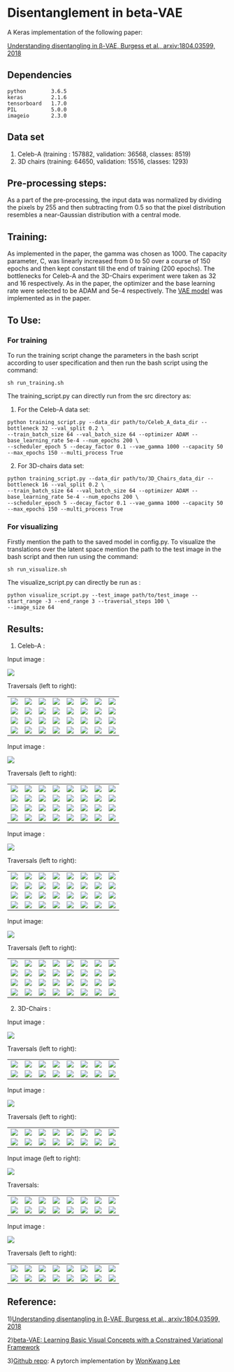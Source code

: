# Disentanglement in beta-VAE

A Keras implementation of the following paper:
 
[Understanding disentangling in β-VAE, Burgess et al., arxiv:1804.03599, 2018](https://arxiv.org/abs/1804.03599)

## Dependencies
 ```
python        3.6.5
keras         2.1.6
tensorboard   1.7.0
PIL           5.0.0
imageio       2.3.0
```
## Data set
1) Celeb-A (training : 157882, validation: 36568, classes: 8519)
2) 3D chairs (training: 64650, validation: 15516, classes: 1293)

## Pre-processing steps:
As a part of the pre-processing, the input data
was normalized by dividing the pixels by 255 and then subtracting from 0.5 so that the pixel distribution resembles a
near-Gaussian distribution with a central mode.

## Training:
As implemented in the paper, the gamma was chosen as 1000. The capacity parameter, C, was linearly increased from 0 to
50 over a course of 150 epochs and then kept constant till the end of training (200 epochs). The bottlenecks for Celeb-A and 
the 3D-Chairs experiment were taken as 32 and 16 respectively. As in the paper, the optimizer and the base learning rate 
were selected to be ADAM and 5e-4 respectively. The [VAE model](src/architectures/deepmind_enc_model.pdf) was implemented as in the paper. 
 
## To Use:
### For training
To run the training script change the parameters in the bash script according to user specification and then 
run the bash script using the command:
```
sh run_training.sh 
```
The training_script.py can directly run from the src directory as:

1) For the Celeb-A data set:
```
python training_script.py --data_dir path/to/Celeb_A_data_dir --bottleneck 32 --val_split 0.2 \
--train_batch_size 64 --val_batch_size 64 --optimizer ADAM --base_learning_rate 5e-4 --num_epochs 200 \
--scheduler_epoch 5 --decay_factor 0.1 --vae_gamma 1000 --capacity 50 --max_epochs 150 --multi_process True
```
2) For 3D-chairs data set:

```
python training_script.py --data_dir path/to/3D_Chairs_data_dir --bottleneck 16 --val_split 0.2 \
--train_batch_size 64 --val_batch_size 64 --optimizer ADAM --base_learning_rate 5e-4 --num_epochs 200 \
--scheduler_epoch 5 --decay_factor 0.1 --vae_gamma 1000 --capacity 50 --max_epochs 150 --multi_process True
```
### For visualizing 
Firstly mention the path to the saved model in config.py. To visualize the translations over the latent space 
mention the path to the test image in the bash script and then run using the command:

```
sh run_visualize.sh
```
The visualize_script.py can directly be run as :

```
python visualize_script.py --test_image path/to/test_image --start_range -3 --end_range 3 --traversal_steps 100 \
--image_size 64
```

## Results:

1) Celeb-A :

Input image : 

![](test_images/Celeb_A/celeba_test_1.jpg)

Traversals (left to right):

| | | | | | | | |
|:-------------------------:|:-------------------------:|:-------------------------:|:-------------------------:|:-------------------------:|:-------------------------:|:-------------------------:|:-------------------------:|
|![](generated_gifs/celeba_test_1/z_1.gif)|![](generated_gifs/celeba_test_1/z_2.gif)|![](generated_gifs/celeba_test_1/z_3.gif)|![](generated_gifs/celeba_test_1/z_4.gif)|![](generated_gifs/celeba_test_1/z_5.gif)|![](generated_gifs/celeba_test_1/z_6.gif)|![](generated_gifs/celeba_test_1/z_7.gif)|![](generated_gifs/celeba_test_1/z_8.gif)|
|![](generated_gifs/celeba_test_1/z_9.gif)|![](generated_gifs/celeba_test_1/z_10.gif)|![](generated_gifs/celeba_test_1/z_11.gif)|![](generated_gifs/celeba_test_1/z_12.gif)|![](generated_gifs/celeba_test_1/z_13.gif)|![](generated_gifs/celeba_test_1/z_14.gif)|![](generated_gifs/celeba_test_1/z_15.gif)|![](generated_gifs/celeba_test_1/z_16.gif)|
|![](generated_gifs/celeba_test_1/z_17.gif)|![](generated_gifs/celeba_test_1/z_18.gif)|![](generated_gifs/celeba_test_1/z_19.gif)|![](generated_gifs/celeba_test_1/z_20.gif)|![](generated_gifs/celeba_test_1/z_21.gif)|![](generated_gifs/celeba_test_1/z_22.gif)|![](generated_gifs/celeba_test_1/z_23.gif)|![](generated_gifs/celeba_test_1/z_24.gif)|
|![](generated_gifs/celeba_test_1/z_25.gif)|![](generated_gifs/celeba_test_1/z_26.gif)|![](generated_gifs/celeba_test_1/z_27.gif)|![](generated_gifs/celeba_test_1/z_28.gif)|![](generated_gifs/celeba_test_1/z_29.gif)|![](generated_gifs/celeba_test_1/z_30.gif)|![](generated_gifs/celeba_test_1/z_31.gif)|![](generated_gifs/celeba_test_1/z_32.gif)|

Input image : 

![](test_images/Celeb_A/celeba_test_2.jpg)

Traversals (left to right):

| | | | | | | | |
|:-------------------------:|:-------------------------:|:-------------------------:|:-------------------------:|:-------------------------:|:-------------------------:|:-------------------------:|:-------------------------:|
|![](generated_gifs/celeba_test_2/z_1.gif)|![](generated_gifs/celeba_test_2/z_2.gif)|![](generated_gifs/celeba_test_2/z_3.gif)|![](generated_gifs/celeba_test_2/z_4.gif)|![](generated_gifs/celeba_test_2/z_5.gif)|![](generated_gifs/celeba_test_2/z_6.gif)|![](generated_gifs/celeba_test_2/z_7.gif)|![](generated_gifs/celeba_test_2/z_8.gif)|
|![](generated_gifs/celeba_test_2/z_9.gif)|![](generated_gifs/celeba_test_2/z_10.gif)|![](generated_gifs/celeba_test_2/z_11.gif)|![](generated_gifs/celeba_test_2/z_12.gif)|![](generated_gifs/celeba_test_2/z_13.gif)|![](generated_gifs/celeba_test_2/z_12.gif)|![](generated_gifs/celeba_test_2/z_15.gif)|![](generated_gifs/celeba_test_2/z_16.gif)|
|![](generated_gifs/celeba_test_2/z_17.gif)|![](generated_gifs/celeba_test_2/z_18.gif)|![](generated_gifs/celeba_test_2/z_18.gif)|![](generated_gifs/celeba_test_2/z_20.gif)|![](generated_gifs/celeba_test_2/z_21.gif)|![](generated_gifs/celeba_test_2/z_22.gif)|![](generated_gifs/celeba_test_2/z_23.gif)|![](generated_gifs/celeba_test_2/z_24.gif)|
|![](generated_gifs/celeba_test_2/z_25.gif)|![](generated_gifs/celeba_test_2/z_26.gif)|![](generated_gifs/celeba_test_2/z_27.gif)|![](generated_gifs/celeba_test_2/z_28.gif)|![](generated_gifs/celeba_test_2/z_29.gif)|![](generated_gifs/celeba_test_2/z_30.gif)|![](generated_gifs/celeba_test_2/z_31.gif)|![](generated_gifs/celeba_test_2/z_32.gif)|

Input image : 

![](test_images/Celeb_A/celeba_test_3.jpg)

Traversals (left to right):

| | | | | | | | |
|:-------------------------:|:-------------------------:|:-------------------------:|:-------------------------:|:-------------------------:|:-------------------------:|:-------------------------:|:-------------------------:|
|![](generated_gifs/celeba_test_3/z_1.gif)|![](generated_gifs/celeba_test_3/z_2.gif)|![](generated_gifs/celeba_test_3/z_3.gif)|![](generated_gifs/celeba_test_3/z_4.gif)|![](generated_gifs/celeba_test_3/z_5.gif)|![](generated_gifs/celeba_test_3/z_6.gif)|![](generated_gifs/celeba_test_3/z_7.gif)|![](generated_gifs/celeba_test_3/z_8.gif)|
|![](generated_gifs/celeba_test_3/z_9.gif)|![](generated_gifs/celeba_test_3/z_10.gif)|![](generated_gifs/celeba_test_3/z_11.gif)|![](generated_gifs/celeba_test_3/z_12.gif)|![](generated_gifs/celeba_test_3/z_13.gif)|![](generated_gifs/celeba_test_3/z_12.gif)|![](generated_gifs/celeba_test_3/z_15.gif)|![](generated_gifs/celeba_test_3/z_16.gif)|
|![](generated_gifs/celeba_test_3/z_17.gif)|![](generated_gifs/celeba_test_3/z_18.gif)|![](generated_gifs/celeba_test_3/z_18.gif)|![](generated_gifs/celeba_test_3/z_20.gif)|![](generated_gifs/celeba_test_3/z_21.gif)|![](generated_gifs/celeba_test_3/z_22.gif)|![](generated_gifs/celeba_test_3/z_23.gif)|![](generated_gifs/celeba_test_3/z_24.gif)|
|![](generated_gifs/celeba_test_3/z_25.gif)|![](generated_gifs/celeba_test_3/z_26.gif)|![](generated_gifs/celeba_test_3/z_27.gif)|![](generated_gifs/celeba_test_3/z_28.gif)|![](generated_gifs/celeba_test_3/z_29.gif)|![](generated_gifs/celeba_test_3/z_30.gif)|![](generated_gifs/celeba_test_3/z_31.gif)|![](generated_gifs/celeba_test_3/z_32.gif)|

Input image: 

![](test_images/Celeb_A/celeba_test_4.jpg)

Traversals (left to right):

| | | | | | | | |
|:-------------------------:|:-------------------------:|:-------------------------:|:-------------------------:|:-------------------------:|:-------------------------:|:-------------------------:|:-------------------------:|
|![](generated_gifs/celeba_test_4/z_1.gif)|![](generated_gifs/celeba_test_4/z_2.gif)|![](generated_gifs/celeba_test_4/z_3.gif)|![](generated_gifs/celeba_test_4/z_4.gif)|![](generated_gifs/celeba_test_4/z_5.gif)|![](generated_gifs/celeba_test_4/z_6.gif)|![](generated_gifs/celeba_test_4/z_7.gif)|![](generated_gifs/celeba_test_4/z_8.gif)|
|![](generated_gifs/celeba_test_4/z_9.gif)|![](generated_gifs/celeba_test_4/z_10.gif)|![](generated_gifs/celeba_test_4/z_11.gif)|![](generated_gifs/celeba_test_4/z_12.gif)|![](generated_gifs/celeba_test_4/z_13.gif)|![](generated_gifs/celeba_test_4/z_12.gif)|![](generated_gifs/celeba_test_4/z_15.gif)|![](generated_gifs/celeba_test_4/z_16.gif)|
|![](generated_gifs/celeba_test_4/z_17.gif)|![](generated_gifs/celeba_test_4/z_18.gif)|![](generated_gifs/celeba_test_4/z_18.gif)|![](generated_gifs/celeba_test_4/z_20.gif)|![](generated_gifs/celeba_test_4/z_21.gif)|![](generated_gifs/celeba_test_4/z_22.gif)|![](generated_gifs/celeba_test_4/z_23.gif)|![](generated_gifs/celeba_test_4/z_24.gif)|
|![](generated_gifs/celeba_test_4/z_25.gif)|![](generated_gifs/celeba_test_4/z_26.gif)|![](generated_gifs/celeba_test_4/z_27.gif)|![](generated_gifs/celeba_test_4/z_28.gif)|![](generated_gifs/celeba_test_4/z_29.gif)|![](generated_gifs/celeba_test_4/z_30.gif)|![](generated_gifs/celeba_test_4/z_31.gif)|![](generated_gifs/celeba_test_4/z_32.gif)|

2) 3D-Chairs :

Input image : 

![](test_images/3D_Chairs/3dchairs_test_1.png)

Traversals (left to right):

| | | | | | | | |
|:-------------------------:|:-------------------------:|:-------------------------:|:-------------------------:|:-------------------------:|:-------------------------:|:-------------------------:|:-------------------------:|
|![](generated_gifs/3dchairs_test_1/z_1.gif)|![](generated_gifs/3dchairs_test_1/z_2.gif)|![](generated_gifs/3dchairs_test_1/z_3.gif)|![](generated_gifs/3dchairs_test_1/z_4.gif)|![](generated_gifs/3dchairs_test_1/z_5.gif)|![](generated_gifs/3dchairs_test_1/z_6.gif)|![](generated_gifs/3dchairs_test_1/z_7.gif)|![](generated_gifs/3dchairs_test_1/z_8.gif)|
|![](generated_gifs/3dchairs_test_1/z_9.gif)|![](generated_gifs/3dchairs_test_1/z_10.gif)|![](generated_gifs/3dchairs_test_1/z_11.gif)|![](generated_gifs/3dchairs_test_1/z_12.gif)|![](generated_gifs/3dchairs_test_1/z_13.gif)|![](generated_gifs/3dchairs_test_1/z_14.gif)|![](generated_gifs/3dchairs_test_1/z_15.gif)|![](generated_gifs/3dchairs_test_1/z_16.gif)|

Input image : 

![](test_images/3D_Chairs/3dchairs_test_2.png)

Traversals (left to right): 

| | | | | | | | |
|:-------------------------:|:-------------------------:|:-------------------------:|:-------------------------:|:-------------------------:|:-------------------------:|:-------------------------:|:-------------------------:|
|![](generated_gifs/3dchairs_test_2/z_1.gif)|![](generated_gifs/3dchairs_test_2/z_2.gif)|![](generated_gifs/3dchairs_test_2/z_3.gif)|![](generated_gifs/3dchairs_test_2/z_4.gif)|![](generated_gifs/3dchairs_test_2/z_5.gif)|![](generated_gifs/3dchairs_test_2/z_6.gif)|![](generated_gifs/3dchairs_test_2/z_7.gif)|![](generated_gifs/3dchairs_test_2/z_8.gif)|
|![](generated_gifs/3dchairs_test_2/z_9.gif)|![](generated_gifs/3dchairs_test_2/z_10.gif)|![](generated_gifs/3dchairs_test_2/z_11.gif)|![](generated_gifs/3dchairs_test_2/z_12.gif)|![](generated_gifs/3dchairs_test_2/z_13.gif)|![](generated_gifs/3dchairs_test_2/z_14.gif)|![](generated_gifs/3dchairs_test_2/z_15.gif)|![](generated_gifs/3dchairs_test_2/z_16.gif)|

Input image (left to right): 

![](test_images/3D_Chairs/3dchairs_test_3.png)

Traversals: 

| | | | | | | | |
|:-------------------------:|:-------------------------:|:-------------------------:|:-------------------------:|:-------------------------:|:-------------------------:|:-------------------------:|:-------------------------:|
|![](generated_gifs/3dchairs_test_3/z_1.gif)|![](generated_gifs/3dchairs_test_3/z_2.gif)|![](generated_gifs/3dchairs_test_3/z_3.gif)|![](generated_gifs/3dchairs_test_3/z_4.gif)|![](generated_gifs/3dchairs_test_3/z_5.gif)|![](generated_gifs/3dchairs_test_3/z_6.gif)|![](generated_gifs/3dchairs_test_3/z_7.gif)|![](generated_gifs/3dchairs_test_3/z_8.gif)|
|![](generated_gifs/3dchairs_test_3/z_9.gif)|![](generated_gifs/3dchairs_test_3/z_10.gif)|![](generated_gifs/3dchairs_test_3/z_11.gif)|![](generated_gifs/3dchairs_test_3/z_12.gif)|![](generated_gifs/3dchairs_test_3/z_13.gif)|![](generated_gifs/3dchairs_test_3/z_14.gif)|![](generated_gifs/3dchairs_test_3/z_15.gif)|![](generated_gifs/3dchairs_test_3/z_16.gif)|

Input image : 

![](test_images/3D_Chairs/3dchairs_test_4.png)

Traversals (left to right): 

| | | | | | | | |
|:-------------------------:|:-------------------------:|:-------------------------:|:-------------------------:|:-------------------------:|:-------------------------:|:-------------------------:|:-------------------------:|
|![](generated_gifs/3dchairs_test_4/z_1.gif)|![](generated_gifs/3dchairs_test_4/z_2.gif)|![](generated_gifs/3dchairs_test_4/z_3.gif)|![](generated_gifs/3dchairs_test_4/z_4.gif)|![](generated_gifs/3dchairs_test_4/z_5.gif)|![](generated_gifs/3dchairs_test_4/z_6.gif)|![](generated_gifs/3dchairs_test_4/z_7.gif)|![](generated_gifs/3dchairs_test_4/z_8.gif)|
|![](generated_gifs/3dchairs_test_4/z_9.gif)|![](generated_gifs/3dchairs_test_4/z_10.gif)|![](generated_gifs/3dchairs_test_4/z_11.gif)|![](generated_gifs/3dchairs_test_4/z_12.gif)|![](generated_gifs/3dchairs_test_4/z_13.gif)|![](generated_gifs/3dchairs_test_4/z_14.gif)|![](generated_gifs/3dchairs_test_4/z_15.gif)|![](generated_gifs/3dchairs_test_4/z_16.gif)|

## Reference:
1)[Understanding disentangling in β-VAE, Burgess et al., arxiv:1804.03599, 2018](https://arxiv.org/abs/1804.03599)

2)[beta-VAE: Learning Basic Visual Concepts with a Constrained Variational Framework ](https://openreview.net/forum?id=Sy2fzU9gl)

3)[Github repo](https://github.com/1Konny/Beta-VAE): A pytorch implementation by [WonKwang Lee](https://github.com/1Konny)
